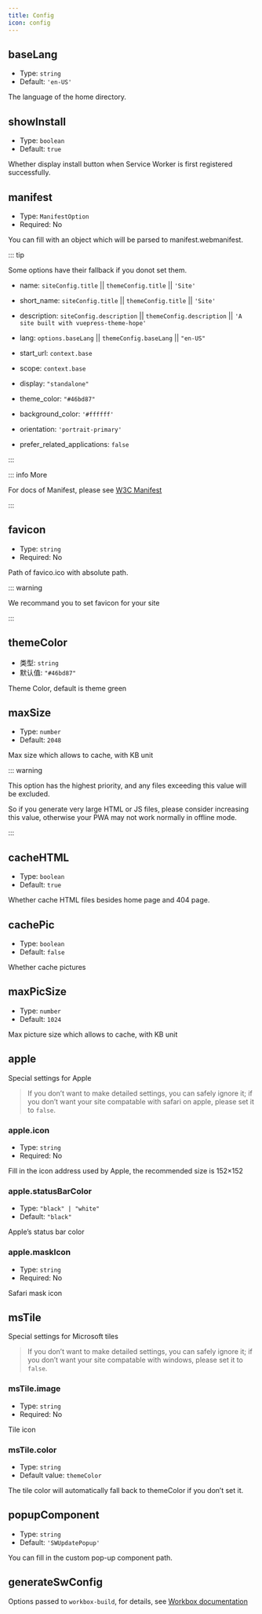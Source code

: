 ```yaml
---
title: Config
icon: config
---
```


## baseLang

- Type: `string`
- Default: `'en-US'`

The language of the home directory.

## showInstall

- Type: `boolean`
- Default: `true`

Whether display install button when Service Worker is first registered successfully.

## manifest

- Type: `ManifestOption`
- Required: No

You can fill with an object which will be parsed to manifest.webmanifest.

::: tip

Some options have their fallback if you donot set them.

- name: `siteConfig.title` || `themeConfig.title` || `'Site'`
- short_name: `siteConfig.title` || `themeConfig.title` || `'Site'`
- description: `siteConfig.description` || `themeConfig.description` || `'A site built with vuepress-theme-hope'`
- lang: `options.baseLang` || `themeConfig.baseLang` || `"en-US"`
- start_url: `context.base`
- scope: `context.base`

- display: `"standalone"`
- theme_color: `"#46bd87"`
- background_color: `'#ffffff'`
- orientation: `'portrait-primary'`
- prefer_related_applications: `false`

:::

::: info More

For docs of Manifest, please see [W3C Manifest](https://w3c.github.io/manifest/)

:::

## favicon

- Type: `string`
- Required: No

Path of favico.ico with absolute path.

::: warning

We recommand you to set favicon for your site

:::

## themeColor

- 类型: `string`
- 默认值: `"#46bd87"`

Theme Color, default is theme green

## maxSize

- Type: `number`
- Default: `2048`

Max size which allows to cache, with KB unit

::: warning

This option has the highest priority, and any files exceeding this value will be excluded.

So if you generate very large HTML or JS files, please consider increasing this value, otherwise your PWA may not work normally in offline mode.

:::

## cacheHTML

- Type: `boolean`
- Default: `true`

Whether cache HTML files besides home page and 404 page.

## cachePic

- Type: `boolean`
- Default: `false`

Whether cache pictures

## maxPicSize

- Type: `number`
- Default: `1024`

Max picture size which allows to cache, with KB unit

## apple

Special settings for Apple

> If you don’t want to make detailed settings, you can safely ignore it; if you don’t want your site compatable with safari on apple, please set it to `false`.

### apple.icon

- Type: `string`
- Required: No

Fill in the icon address used by Apple, the recommended size is 152×152

### apple.statusBarColor

- Type: `"black" | "white"`
- Default: `"black"`

Apple’s status bar color

### apple.maskIcon

- Type: `string`
- Required: No

Safari mask icon

## msTile

Special settings for Microsoft tiles

> If you don’t want to make detailed settings, you can safely ignore it; if you don’t want your site compatable with windows, please set it to `false`.

### msTile.image

- Type: `string`
- Required: No

Tile icon

### msTile.color

- Type: `string`
- Default value: `themeColor`

The tile color will automatically fall back to themeColor if you don’t set it.

## popupComponent

- Type: `string`
- Default: `'SWUpdatePopup'`

You can fill in the custom pop-up component path.

## generateSwConfig

Options passed to `workbox-build`, for details, see [Workbox documentation](https://developers.google.com/web/tools/workbox/reference-docs/latest/module-workbox-build#.generateSW)
